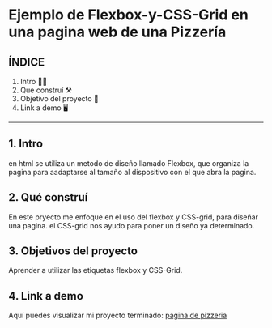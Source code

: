 # Ejemplo de Flexbox-y-CSS-Grid en una pagina web de una Pizzería
## ÍNDICE
1. Intro 😶‍🌫️
2. Que construí ⚒️
3. Objetivo del proyecto 🙌
4. Link a demo 🖥️

****

## 1. Intro
en html se utiliza un metodo de diseño llamado Flexbox, que organiza la pagina para aadaptarse al tamaño al dispositivo con el que abra la pagina.

## 2. Qué construí 
En este pryecto me enfoque en el uso del flexbox y CSS-grid, para diseñar una pagina.
el CSS-grid nos ayudo para poner un diseño ya determinado.
## 3. Objetivos del proyecto
Aprender a utilizar las etiquetas flexbox y CSS-Grid.

## 4. Link a demo
Aquí puedes visualizar mi proyecto terminado: [pagina de pizzeria](#)

